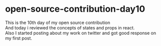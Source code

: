 # open-source-contribution-day10 </br>

This is the 10th day of my open source contribution</br> 
And today i reviewed the concepts of states and props in react. </br>
Also I started posting about my work on twitter and got good response on my first post.
